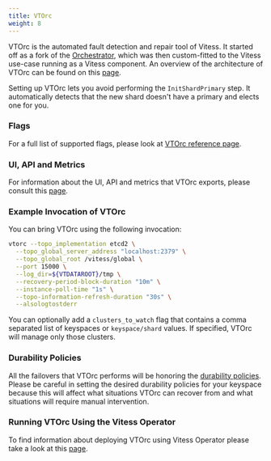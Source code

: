 ```yaml
---
title: VTOrc
weight: 8
---
```


VTOrc is the automated fault detection and repair tool of Vitess. It started off as a fork of the [Orchestrator](https://github.com/openark/orchestrator), which was then custom-fitted to the Vitess use-case running as a Vitess component.
An overview of the architecture of VTOrc can be found on this [page](../../../reference/vtorc/architecture).

Setting up VTOrc lets you avoid performing the `InitShardPrimary` step. It automatically detects that the new shard doesn't have a primary and elects one for you.

### Flags

For a full list of supported flags, please look at [VTOrc reference page](../../../reference/programs/vtorc).

### UI, API and Metrics

For information about the UI, API and metrics that VTOrc exports, please consult this [page](../../../reference/vtorc/ui_api_metrics).

### Example Invocation of VTOrc

You can bring VTOrc using the following invocation:

```sh
vtorc --topo_implementation etcd2 \
  --topo_global_server_address "localhost:2379" \
  --topo_global_root /vitess/global \
  --port 15000 \
  --log_dir=${VTDATAROOT}/tmp \
  --recovery-period-block-duration "10m" \
  --instance-poll-time "1s" \
  --topo-information-refresh-duration "30s" \
  --alsologtostderr
 ```

You can optionally add a `clusters_to_watch` flag that contains a comma separated list of keyspaces or `keyspace/shard` values. If specified, VTOrc will manage only those clusters.

### Durability Policies

All the failovers that VTOrc performs will be honoring the [durability policies](../../configuration-basic/durability_policy). Please be careful in setting the
desired durability policies for your keyspace because this will affect what situations VTOrc can recover from and what situations will require manual intervention.

### Running VTOrc Using the Vitess Operator

To find information about deploying VTOrc using Vitess Operator please take a look at this [page](../../../reference/vtorc/running_with_vtop).
